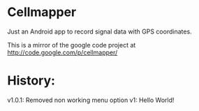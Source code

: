Cellmapper
===========

Just an Android app to record signal data with GPS coordinates.

This is a mirror of the google code project at
http://code.google.com/p/cellmapper/


History:
=========

v1.0.1: Removed non working menu option
v1:     Hello World!